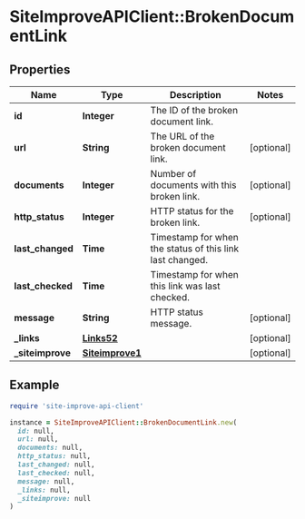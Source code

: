 # SiteImproveAPIClient::BrokenDocumentLink

## Properties

| Name | Type | Description | Notes |
| ---- | ---- | ----------- | ----- |
| **id** | **Integer** | The ID of the broken document link. |  |
| **url** | **String** | The URL of the broken document link. | [optional] |
| **documents** | **Integer** | Number of documents with this broken link. | [optional] |
| **http_status** | **Integer** | HTTP status for the broken link. | [optional] |
| **last_changed** | **Time** | Timestamp for when the status of this link last changed. |  |
| **last_checked** | **Time** | Timestamp for when this link was last checked. |  |
| **message** | **String** | HTTP status message. | [optional] |
| **_links** | [**Links52**](Links52.md) |  | [optional] |
| **_siteimprove** | [**Siteimprove1**](Siteimprove1.md) |  | [optional] |

## Example

```ruby
require 'site-improve-api-client'

instance = SiteImproveAPIClient::BrokenDocumentLink.new(
  id: null,
  url: null,
  documents: null,
  http_status: null,
  last_changed: null,
  last_checked: null,
  message: null,
  _links: null,
  _siteimprove: null
)
```

